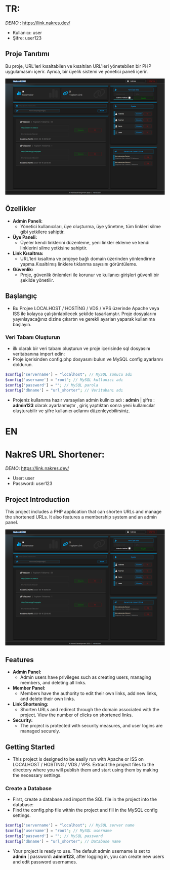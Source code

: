 # TR:

*DEMO* : https://link.nakres.dev/
- Kullanıcı: user
- Şifre: user123
## Proje Tanıtımı

Bu proje, URL'leri kısaltabilen ve kısaltılan URL'leri yönetebilen bir PHP uygulamasını içerir. Ayrıca, bir üyelik sistemi ve yönetici paneli içerir.

![full Page screenshot](image.png)

## Özellikler

- **Admin Paneli:**
  - Yönetici kullanıcıları, üye oluşturma, üye yönetme, tüm linkleri silme gibi yetkilere sahiptir.
- **Üye Paneli:**
  - Üyeler kendi linklerini düzenleme, yeni linkler ekleme ve kendi linklerini silme yetkisine sahiptir.
- **Link Kısaltma:**
  - URL'leri kısaltma ve projeye bağlı domain üzerinden yönlendirme yapma.Kısaltılmış linklere tıklanma sayısını görüntüleme.
- **Güvenlik:**
  - Proje, güvenlik önlemleri ile korunur ve kullanıcı girişleri güvenli bir şekilde yönetilir.
  
## Başlangıç

- Bu Projee LOCALHOST / HOSTİNG / VDS /  VPS üzerinde Apache veya ISS ile kolayca çalıştırılabilecek şekilde tasarlamştır. Proje dosyalarını yayınlayacağınız dizine çıkartın ve gerekli ayarları yaparak kullanıma başlayın.

### Veri Tabanı Oluşturun

- ilk olarak bir veri tabanı oluşturun ve proje içerisinde sql dosyasını veritabanına import edin:
- Proje içerisinden config.php dosyasını bulun ve MySQL config ayarlarını doldurun.
````php
$config['servername'] = "localhost"; // MySQL sunucu adı
$config['username'] = "root"; // MySQL kullanıcı adı
$config['password'] = ""; // MySQL parola
$config['dbname'] = "url_shorter"; // Veritabanı adı
````
- Projeniz kullanıma hazır varsayılan admin kullnıcı adı  : **admin** | şifre : **admin123** olarak ayarlanmıştır , giriş yaptıktan sonra yeni kullanıcılar oluşturabilir ve şifre kullanıcı adlarını düzenleyebilirsiniz.

# EN

# NakreS URL Shortener:

*DEMO*: https://link.nakres.dev/
- User: user
- Password: user123
## Project Introduction

This project includes a PHP application that can shorten URLs and manage the shortened URLs. It also features a membership system and an admin panel.

![full Page screenshot](image.png)

## Features

- **Admin Panel:**
  - Admin users have privileges such as creating users, managing members, and deleting all links.
- **Member Panel:**
  - Members have the authority to edit their own links, add new links, and delete their own links.
- **Link Shortening:**
  - Shorten URLs and redirect through the domain associated with the project. View the number of clicks on shortened links.
- **Security:**
  - The project is protected with security measures, and user logins are managed securely.

## Getting Started

- This project is designed to be easily run with Apache or ISS on LOCALHOST / HOSTING / VDS / VPS. Extract the project files to the directory where you will publish them and start using them by making the necessary settings.

### Create a Database

- First, create a database and import the SQL file in the project into the database:
- Find the config.php file within the project and fill in the MySQL config settings.
````php
$config['servername'] = "localhost"; // MySQL server name
$config['username'] = "root"; // MySQL username
$config['password'] = ""; // MySQL password
$config['dbname'] = "url_shorter"; // Database name
````
- Your project is ready to use. The default admin username is set to **admin** | password: **admin123**, after logging in, you can create new users and edit password usernames.
